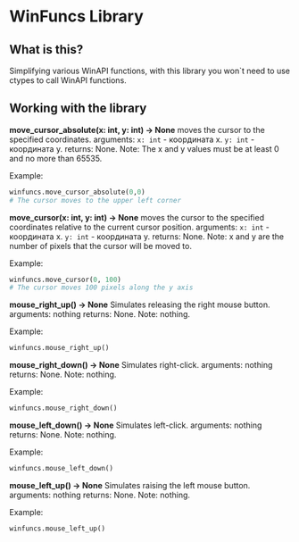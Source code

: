 # WinFuncs Library #
## What is this? ##
Simplifying various WinAPI functions, with this library you won`t need to use ctypes to call WinAPI functions.

## Working with the library ##

**move_cursor_absolute(x: int, y: int) -> None**
moves the cursor to the specified coordinates.
arguments:
```x: int``` - координата x.
```y: int``` - координата y.
returns: None.
Note: The x and y values must be at least 0 and no more than 65535.

Example:
```python
winfuncs.move_cursor_absolute(0,0)
# The cursor moves to the upper left corner
```

**move_cursor(x: int, y: int) -> None**
moves the cursor to the specified coordinates relative to the current cursor position.
arguments:
```x: int``` - координата x.
```y: int``` - координата y.
returns: None.
Note: x and y are the number of pixels that the cursor will be moved to.

Example:
```python
winfuncs.move_cursor(0, 100)
# The cursor moves 100 pixels along the y axis
```

**mouse_right_up() -> None**
Simulates releasing the right mouse button.
arguments: nothing
returns: None.
Note: nothing.

Example:
```python
winfuncs.mouse_right_up()
```

**mouse_right_down() -> None**
Simulates right-click.
arguments: nothing
returns: None.
Note: nothing.

Example:
```python
winfuncs.mouse_right_down()
```

**mouse_left_down() -> None**
Simulates left-click.
arguments: nothing
returns: None.
Note: nothing.

Example:
```python
winfuncs.mouse_left_down()
```

**mouse_left_up() -> None**
Simulates raising the left mouse button.
arguments: nothing
returns: None.
Note: nothing.

Example:
```python
winfuncs.mouse_left_up()
```